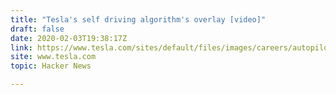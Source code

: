 ```yaml
---
title: "Tesla's self driving algorithm's overlay [video]"
draft: false
date: 2020-02-03T19:38:17Z
link: https://www.tesla.com/sites/default/files/images/careers/autopilot/network.mp4?utm_medium=RSS&utm_source=hune
site: www.tesla.com
topic: Hacker News  

---
```

